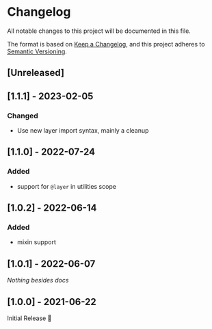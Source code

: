 # Changelog
All notable changes to this project will be documented in this file.

The format is based on [Keep a Changelog](https://keepachangelog.com/en/1.0.0/),
and this project adheres to [Semantic Versioning](https://semver.org/spec/v2.0.0.html).

## [Unreleased]

## [1.1.1] - 2023-02-05
### Changed
- Use new layer import syntax, mainly a cleanup

## [1.1.0] - 2022-07-24
### Added
- support for `@layer` in utilities scope

## [1.0.2] - 2022-06-14
### Added
- mixin support

## [1.0.1] - 2022-06-07
_Nothing besides docs_

## [1.0.0] - 2021-06-22
Initial Release 🎉
